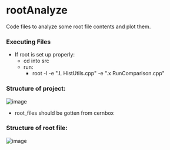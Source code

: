 # rootAnalyze
Code files to analyze some root file contents and plot them.

### Executing Files
- If root is set up properly:
  - cd into src
  - run:
    -  root -l -e ".L HistUtils.cpp" -e ".x RunComparison.cpp"

### Structure of project:
![image](https://github.com/user-attachments/assets/6c8b6a6b-f62f-4391-8892-fdabd23ba0a2)
- root_files should be gotten from cernbox


### Structure of root file:
![image](https://github.com/user-attachments/assets/0677a09c-e902-450e-8ecf-d20144743931)

